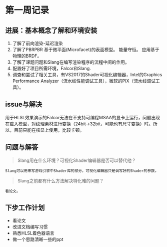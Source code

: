 # 第一周记录

## 进展：基本概念了解和环境安装
1. 了解了前向渲染-延迟渲染
2. 了解了PBRPBR
    基于微平面(Microfacet)的表面模型。
    能量守恒。
    应用基于物理的BRDF。
3. 了解了课题问题和Slang在编写渲染程序的流程中间的作用。
4. 配置好了项目所需环境，Falcor和Slang.
5. 调查和尝试了相关工具，有VS2017的Shader可视化编辑器，Intel的Graphics Performance Analyzer（流水线性能调试工具），微软的PIX（流水线调试工具）。

## issue与解决
用于HLSL效果演示的Falcor无法在不支持可编程MSAA的显卡上运行，问题出现在载入模型，对纹理素材进行变换（24bit->32bit，可能也有尺寸变换）时。所以，目前只能在核显上使用，比较卡顿。

## 问题与解答
> Slang用在什么环境？可视化Shader编辑器是否可以替代他？

    Slang可以用来写游戏引擎中Shader库的部分，可视化编辑器只是调写好的Shader的参数。

> Slang之前都有什么方法解决特化难的问题？

    看论文。

## 下步工作计划

- 看论文
- 改进文档编写习惯
- 熟悉HLSL着色器语言
- 做一个思路清晰一些的ppt

